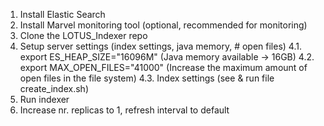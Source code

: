 
1. Install Elastic Search
2. Install Marvel monitoring tool (optional, recommended for monitoring)
3. Clone the LOTUS_Indexer repo
4. Setup server settings (index settings, java memory, # open files)
4.1. export ES_HEAP_SIZE="16096M" (Java memory available -> 16GB)
 4.2. export MAX_OPEN_FILES="41000" (Increase the maximum amount of open files in the file system)
 4.3. Index settings (see & run file create_index.sh)
5. Run indexer
6. Increase nr. replicas to 1, refresh interval to default
